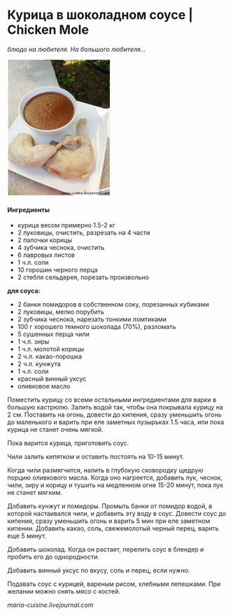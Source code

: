 ﻿---
image: ../pics/3b1084575ed5cc6ee7b3665222d77a81.jpg
---
# Курица в шоколадном соусе \| Chicken Mole

_блюдо на любителя. На большого любителя..._

![Chicken Mole](../pics/3b1084575ed5cc6ee7b3665222d77a81.jpg)

#### Ингредиенты

* курица весом примерно 1.5-2 кг
* 2 луковицы, очистить, разрезать на 4 части
* 2 палочки корицы
* 4 зубчика чеснока, очистить
* 6 лавровых листов
* 1 ч.л. соли
* 10 горошин черного перца
* 2 стебля сельдерея, порезать произвольно

**для соуса:**

* 2 банки помидоров в собственном соку, порезанных кубиками
* 2 луковицы, мелко порубить
* 2 зубчика чеснока, нарезать тонкими ломтиками
* 100 г хорошего темного шоколада \(70%\), разломать
* 5 сушенных перца чили
* 1 ч.л. зиры
* 1 ч.л. молотой корицы
* 2 ч.л. какао-порошка
* 2 ч.л. кунжута
* 1 ч.л. соли
* красный винный уксус
* оливковое масло

Поместить курицу со всеми остальными ингредиентами для варки в большую кастрюлю. Залить водой так, чтобы она покрывала курицу на 2 см. Поставить на огонь, довести до кипения, сразу уменьшить огонь до маленького и варить при еле заметных пузырьках 1.5 часа, или пока курица не станет очень мягкой.

Пока варится курица, приготовить соус.

Чили залить кипятком и оставить постоять на 10-15 минут.

Когда чили размягчится, налить в глубокую сковородку щедрую порцию оливкового масла. Когда оно нагреется, добавить лук, чеснок, чили, зиру и корицу и тушить на медленном огне 15-20 минут, пока лук не станет мягким.

Добавить кунжут и помидоры. Промыть банки от помидор водой, в которой настаивался чили, и добавить эту воду в соус. Довести соус до кипения, сразу уменьшить огонь и варить 5 мин при еле заметном кипении. Добавить какао, соль, свежемолотый черный перец, варить еще 5 минут.

Добавить шоколад. Когда он растает, перелить соус в блендер и пробить его до однородности.

Добавить винный уксус по вкусу, соль и перец, если нужно.

Подавать соус с курицей, вареным рисом, хлебными лепешками. При желании можно снять мясо с костей.

_maria-cuisine.livejournal.com_
